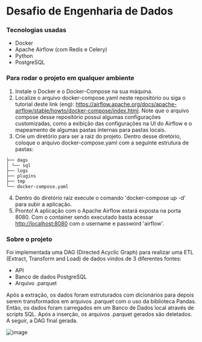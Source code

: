 # Desafio de Engenharia de Dados

### Tecnologias usadas
- Docker
- Apache Airflow (com Redis e Celery)
- Python
- PostgreSQL

### Para rodar o projeto em qualquer ambiente

1. Instale o Docker e o Docker-Compose na sua máquina.
2. Localize o arquivo docker-compose.yaml neste repositório ou siga o tutorial deste link (eng): <https://airflow.apache.org/docs/apache-airflow/stable/howto/docker-compose/index.html>. Note que o arquivo compose desse repositório possui algumas configurações customizadas, como a exibição das configurações na UI do Airflow e o mapeamento de algumas pastas internas para pastas locais.
4. Crie um diretório para ser a raiz do projeto. Dentro desse diretório, coloque o arquivo docker-compose.yaml com a seguinte estrutura de pastas:
```
├── dags
│ └── sql
├── logs
├── plugins
├── tmp
└── docker-compose.yaml
```

4. Dentro do diretório raiz execute o comando 'docker-compose up -d' para subir a aplicação.
5. Pronto! A aplicação com o Apache Airflow estará exposta na porta 8080. Com o container sendo executado basta acessar <http://localhost:8080> com o username e password 'airflow'.


### Sobre o projeto

Foi implementada uma DAG (Directed Acyclic Graph) para realizar uma ETL (Extract, Transform and Load) de dados vindos de 3 diferentes fontes:
- API
- Banco de dados PostgreSQL
- Arquivo .parquet

Após a extração, os dados foram estruturados com dicionários para depois serem transformados em arquivos .parquet com o uso da biblioteca Pandas.
Então, os dados foram carregados em um Banco de Dados local através de scripts SQL. Após a inserção, os arquivos .parquet gerados são deletados.
A seguir, a DAG final gerada.

![image](https://github.com/itsmevicot/data_engineering_challenge/assets/78550840/69174669-9d2f-40ea-8102-6604363ff070)



